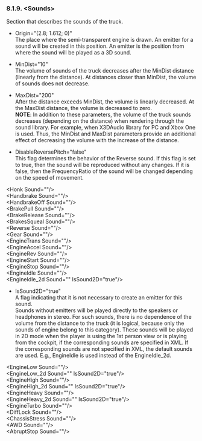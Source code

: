 ### 8.1.9. \<Sounds\>

Section that describes the sounds of the truck.

-   Origin=\"(2.8; 1.612; 0)\"\
    The place where the semi-transparent engine is drawn. An emitter for a sound will be created in this position. An emitter is the position from where the sound will be played as a 3D sound.


-   MinDist=\"10\"\
    The volume of sounds of the truck decreases after the MinDist distance (linearly from the distance). At distances closer than MinDist, the volume of sounds does not decrease.


-   MaxDist=\"200\"\
    After the distance exceeds MinDist, the volume is linearly decreased. At the MaxDist distance, the volume is decreased to zero.\
    **NOTE**: In addition to these parameters, the volume of the truck sounds decreases (depending on the distance) when rendering through the sound library. For example, when X3DAudio library for PC and Xbox One is used. Thus, the MinDist and MaxDist parameters provide an additional effect of decreasing the volume with the increase of the distance.


-   DisableReversePitch=\"false\"\
    This flag determines the behavior of the Reverse sound. If this flag is set to true, then the sound will be reproduced without any changes. If it is false, then the FrequencyRatio of the sound will be changed depending on the speed of movement.

\<Honk Sound=\"\"/\>\
\<Handbrake Sound=\"\"/\>\
\<HandbrakeOff Sound=\"\"/\>\
\<BrakePull Sound=\"\"/\>\
\<BrakeRelease Sound=\"\"/\>\
\<BrakesSqueal Sound=\"\"/\>\
\<Reverse Sound=\"\"/\>\
\<Gear Sound=\"\"/\>\
\<EngineTrans Sound=\"\"/\>\
\<EngineAccel Sound=\"\"/\>\
\<EngineRev Sound=\"\"/\>\
\<EngineStart Sound=\"\"/\>\
\<EngineStop Sound=\"\"/\>\
\<EngineIdle Sound=\"\"/\>\
\<EngineIdle_2d Sound=\"\" IsSound2D=\"true\"/\>

-   IsSound2D=\"true\"\
    A flag indicating that it is not necessary to create an emitter for this sound.\
    Sounds without emitters will be played directly to the speakers or headphones in stereo. For such sounds, there is no dependence of the volume from the distance to the truck (it is logical, because only the sounds of engine belong to this category). These sounds will be played in 2D mode when the player is using the 1st person view or is playing from the cockpit, if the corresponding sounds are specified in XML. If the corresponding sounds are not specified in XML, the default sounds are used. E.g., EngineIdle is used instead of the EngineIdle_2d.

\<EngineLow Sound=\"\"/\>\
\<EngineLow_2d Sound=\"\" IsSound2D=\"true\"/\>\
\<EngineHigh Sound=\"\"/\>\
\<EngineHigh_2d Sound=\"\" IsSound2D=\"true\"/\>\
\<EngineHeavy Sound=\"\"/\>\
\<EngineHeavy_2d Sound=\"\" IsSound2D=\"true\"/\>\
\<EngineTurbo Sound=\"\"/\>\
\<DiffLock Sound=\"\"/\>\
\<ChassisStress Sound=\"\"/\>\
\<AWD Sound=\"\"/\>\
\<AbruptStop Sound=\"\"/\>

